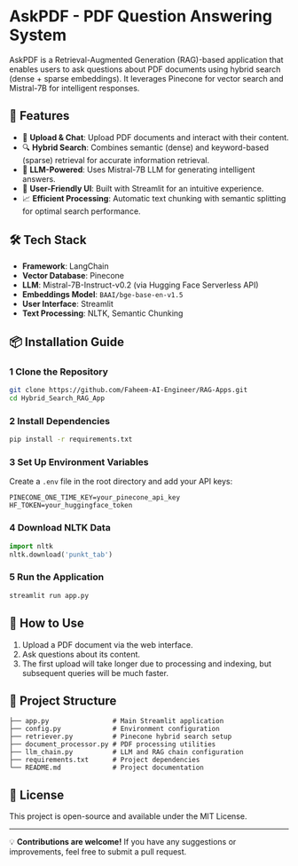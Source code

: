 # AskPDF - PDF Question Answering System

AskPDF is a Retrieval-Augmented Generation (RAG)-based application that enables users to ask questions about PDF documents using hybrid search (dense + sparse embeddings). It leverages Pinecone for vector search and Mistral-7B for intelligent responses.

## 🚀 Features

- 📄 **Upload & Chat**: Upload PDF documents and interact with their content.
- 🔍 **Hybrid Search**: Combines semantic (dense) and keyword-based (sparse) retrieval for accurate information retrieval.
- 🧠 **LLM-Powered**: Uses Mistral-7B LLM for generating intelligent answers.
- 🎨 **User-Friendly UI**: Built with Streamlit for an intuitive experience.
- 📈 **Efficient Processing**: Automatic text chunking with semantic splitting for optimal search performance.

## 🛠️ Tech Stack

- **Framework**: LangChain
- **Vector Database**: Pinecone
- **LLM**: Mistral-7B-Instruct-v0.2 (via Hugging Face Serverless API)
- **Embeddings Model**: `BAAI/bge-base-en-v1.5`
- **User Interface**: Streamlit
- **Text Processing**: NLTK, Semantic Chunking

## 📦 Installation Guide

### 1 Clone the Repository
```bash
git clone https://github.com/Faheem-AI-Engineer/RAG-Apps.git
cd Hybrid_Search_RAG_App
```

### 2 Install Dependencies
```bash
pip install -r requirements.txt
```

### 3 Set Up Environment Variables
Create a `.env` file in the root directory and add your API keys:
```
PINECONE_ONE_TIME_KEY=your_pinecone_api_key
HF_TOKEN=your_huggingface_token
```

### 4 Download NLTK Data
```python
import nltk
nltk.download('punkt_tab')
```

### 5 Run the Application
```bash
streamlit run app.py
```

## 🚀 How to Use
1. Upload a PDF document via the web interface.
2. Ask questions about its content.
3. The first upload will take longer due to processing and indexing, but subsequent queries will be much faster.

## 📂 Project Structure
```
├── app.py                # Main Streamlit application
├── config.py             # Environment configuration
├── retriever.py          # Pinecone hybrid search setup
├── document_processor.py # PDF processing utilities
├── llm_chain.py          # LLM and RAG chain configuration
├── requirements.txt      # Project dependencies
└── README.md             # Project documentation
```

## 📝 License
This project is open-source and available under the MIT License.

---

💡 **Contributions are welcome!** If you have any suggestions or improvements, feel free to submit a pull request.

